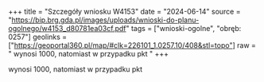 +++
title = "Szczegóły wniosku W4153"
date = "2024-06-14"
source = "https://bip.brg.gda.pl/images/uploads/wnioski-do-planu-ogolnego/w4153_d80781ea03cf.pdf"
tags = ["wnioski-ogolne", "obręb: 0257"]
geolinks = ["https://geoportal360.pl/map/#clk=226101_1.0257.10/408&stl=topo"]
raw = " wynosi 1000, natomiast w przypadku pkt "
+++

 wynosi 1000, natomiast w przypadku pkt 


